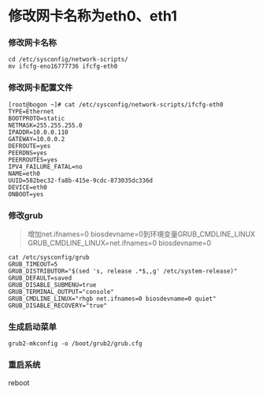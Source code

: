 # 修改网卡名称为eth0、eth1

### 修改网卡名称
```
cd /etc/sysconfig/network-scripts/
mv ifcfg-eno16777736 ifcfg-eth0
```

### 修改网卡配置文件
```
[root@bogon ~]# cat /etc/sysconfig/network-scripts/ifcfg-eth0
TYPE=Ethernet
BOOTPROTO=static
NETMASK=255.255.255.0
IPADDR=10.0.0.110
GATEWAY=10.0.0.2
DEFROUTE=yes
PEERDNS=yes
PEERROUTES=yes
IPV4_FAILURE_FATAL=no
NAME=eth0
UUID=582bec32-fa8b-415e-9cdc-873035dc336d
DEVICE=eth0
ONBOOT=yes
```

### 修改grub
> 增加net.ifnames=0 biosdevname=0到环境变量GRUB_CMDLINE_LINUX
> GRUB_CMDLINE_LINUX=net.ifnames=0 biosdevname=0
```
cat /etc/sysconfig/grub
GRUB_TIMEOUT=5
GRUB_DISTRIBUTOR="$(sed 's, release .*$,,g' /etc/system-release)"
GRUB_DEFAULT=saved
GRUB_DISABLE_SUBMENU=true
GRUB_TERMINAL_OUTPUT="console"
GRUB_CMDLINE_LINUX="rhgb net.ifnames=0 biosdevname=0 quiet"
GRUB_DISABLE_RECOVERY="true"
```

### 生成启动菜单
```
grub2-mkconfig -o /boot/grub2/grub.cfg
```

### 重启系统
reboot
